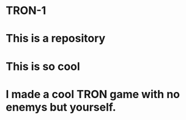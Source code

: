 # TRON-1
# This is a repository
# This is so cool
# I made a cool TRON game with no enemys but yourself.
